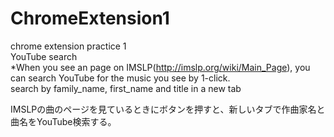 # ChromeExtension1
chrome extension practice 1  
YouTube search  
*When you see an page on IMSLP(http://imslp.org/wiki/Main_Page), you can search YouTube for the music you see by 1-click.  
search by family_name, first_name and title in a new tab  
  
IMSLPの曲のページを見ているときにボタンを押すと、新しいタブで作曲家名と曲名をYouTube検索する。
